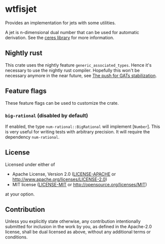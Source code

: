 # wtfisjet

Provides an implementation for jets with some utilities.

A jet is n-dimensional dual number that can be used for automatic derivation.
See the [ceres library] for more information.

[ceres library]: http://ceres-solver.org/automatic_derivatives.html#dual-numbers-jets

## Nightly rust

This crate uses the nightly feature `generic_associated_types`. Hence it's necessary to use
the nightly rust compiler. Hopefully this won't be necessary anymore in the near future,
see [The push for GATs stabilization].

[The push for GATs stabilization]: https://blog.rust-lang.org/2021/08/03/GATs-stabilization-push.html

## Feature flags

These feature flags can be used to customize the crate.

### `big-rational` (disabled by default)

If enabled, the type `num-rational::BigRational` will implement [`Number`].
This is very useful for writing tests with arbitrary precision. It will
require the dependency `num-rational`.

## License

Licensed under either of

 * Apache License, Version 2.0
   ([LICENSE-APACHE](LICENSE-APACHE) or http://www.apache.org/licenses/LICENSE-2.0)
 * MIT license
   ([LICENSE-MIT](LICENSE-MIT) or http://opensource.org/licenses/MIT)

at your option.

## Contribution

Unless you explicitly state otherwise, any contribution intentionally submitted
for inclusion in the work by you, as defined in the Apache-2.0 license, shall be
dual licensed as above, without any additional terms or conditions.
